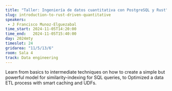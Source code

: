 ```yaml
---
title: "Taller: Ingeniería de datos cuantitativa con PostgreSQL y Rust"
slug: introduction-to-rust-driven-quantitative
speakers:
 - J Francisco Munoz-Elguezabal
time_start: 2024-11-05T14:20:00
time_end:   2024-11-05T15:40:00
day: 2024mty
timeslot: 24
gridarea: "11/5/13/6"
room: Sala 4
track: Data engineering
---
```


Learn from basics to intermediate techniques on how to create a simple but powerful model for similarity-indexing for SQL queries, to Optimized a data ETL process with smart caching and UDFs.